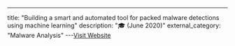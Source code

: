 ---
title: "Building a smart and automated tool for packed malware detections using machine learning"
description: "🎓  (June 2020)"
external_category: "Malware Analysis"
---[Visit Website](https://dial.uclouvain.be/memoire/ucl/en/object/thesis%3A25193)

